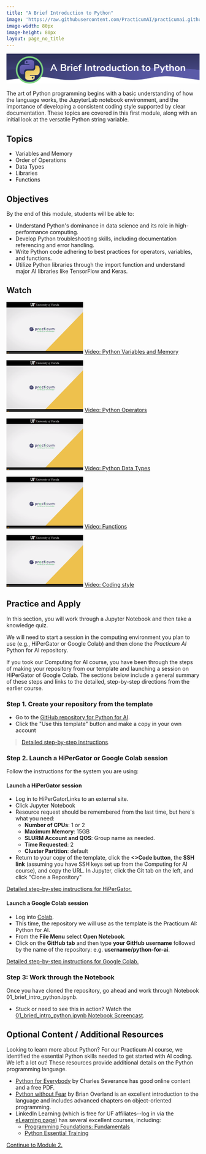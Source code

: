 ```yaml
---
title: "A Brief Introduction to Python"
image: 'https://raw.githubusercontent.com/PracticumAI/practicumai.github.io/main/images/icons/practicumai_python.png'
image-width: 80px
image-height: 80px
layout: page_no_title
---
```


![A brief intro to Python banner](/images/python_m1_banner.png)

The art of Python programming begins with a basic understanding of how the language works, the JupyterLab notebook environment, and the importance of developing a consistent coding style supported by clear documentation. These topics are covered in this first module, along with an initial look at the versatile Python string variable.

## Topics

* Variables and Memory
* Order of Operations
* Data Types
* Libraries
* Functions

## Objectives

By the end of this module, students will be able to:

* Understand Python's dominance in data science and its role in high-performance computing.
* Develop Python troubleshooting skills, including documentation referencing and error handling.
* Write Python code adhering to best practices for operators, variables, and functions.
* Utilize Python libraries through the import function and understand major AI libraries like TensorFlow and Keras.

## Watch

[![Thumbnail screenshot of a Practicum AI video](/images/video_thumbnail.png)](https://mediasite.video.ufl.edu/Mediasite/Play/c1f274599dbc44ce94a024826dc7cfb91d) [Video: Python Variables and Memory](https://mediasite.video.ufl.edu/Mediasite/Play/c1f274599dbc44ce94a024826dc7cfb91d)

[![Thumbnail screenshot of a Practicum AI video](/images/video_thumbnail.png)](https://mediasite.video.ufl.edu/Mediasite/Play/5ad15eb9f24942b78984d3c19cdfd7d11d) [Video: Python Operators](https://mediasite.video.ufl.edu/Mediasite/Play/5ad15eb9f24942b78984d3c19cdfd7d11d)

[![Thumbnail screenshot of a Practicum AI video](/images/video_thumbnail.png)](https://mediasite.video.ufl.edu/Mediasite/Play/a96297d00a9c4c62b7619e548b198b8e1d) [Video: Python Data Types](https://mediasite.video.ufl.edu/Mediasite/Play/a96297d00a9c4c62b7619e548b198b8e1d)

[![Thumbnail screenshot of a Practicum AI video](/images/video_thumbnail.png)](https://mediasite.video.ufl.edu/Mediasite/Play/4d267f91cf8c4d0c99b443987de6473b1d) [Video: Functions](https://mediasite.video.ufl.edu/Mediasite/Play/4d267f91cf8c4d0c99b443987de6473b1d)

[![Thumbnail screenshot of a Practicum AI video](/images/video_thumbnail.png)](https://mediasite.video.ufl.edu/Mediasite/Play/121bd9c888da477d8f6485881c90f9e41d) [Video: Coding style](https://mediasite.video.ufl.edu/Mediasite/Play/121bd9c888da477d8f6485881c90f9e41d)

## Practice and Apply

In this section, you will work through a Jupyter Notebook and then take a knowledge quiz.

We will need to start a session in the computing environment you plan to use (e.g., HiPerGator or Google Colab) and then clone the *Practicum AI* Python for AI repository.

If you took our Computing for AI course, you have been through the steps of making your repository from our template and launching a session on HiPerGator of Google Colab. The sections below include a general summary of these steps and links to the detailed, step-by-step directions from the earlier course.

### Step 1. Create your repository from the template

* Go to the [GitHub repository for Python for AI](https://github.com/PracticumAI/python-for-ai).
* Click the "Use this template" button and make a copy in your own account

> [Detailed step-by-step instructions](01.1_create_repo_details/).

### Step 2. Launch a HiPerGator or Google Colab session

Follow the instructions for the system you are using:

#### Launch a HiPerGator session

* Log in to HiPerGatorLinks to an external site.
* Click Jupyter Notebook
* Resource request should be remembered from the last time, but here's what you need:
    * **Number of CPUs**: 1 or 2
    * **Maximum Memory**: 15GB
    * **SLURM Account and QOS**: Group name as needed.
    * **Time Requested**: 2
    * **Cluster Partition**: default
* Return to your copy of the template, click the **<>Code button**, the **SSH link** (assuming you have SSH keys set up from the Computing for AI course), and copy the URL.
In Jupyter, click the Git tab on the left, and click "Clone a Repository"

[Detailed step-by-step instructions for HiPerGator.](01.2_HiPerGator_setup/)

#### Launch a Google Colab session

* Log into [Colab](https://colab.research.google.com/).
* This time, the repository we will use as the template is the Practicum AI: Python for AI.
* From the **File Menu** select **Open Notebook**.
* Click on the **GitHub tab** and then type **your GitHub username** followed by the name of the repository: e.g. **username/python-for-ai**.

[Detailed step-by-step instructions for Google Colab.](01.2_Colab_setup.md)

### Step 3: Work through the Notebook

Once you have cloned the repository, go ahead and work through Notebook 01_brief_intro_python.ipynb.

* Stuck or need to see this in action? Watch the [01_bried_intro_python.ipynb Notebook Screencast](https://mediasite.video.ufl.edu/Mediasite/Play/a567d5de69cb4231a1167eba362402331d).


## Optional Content / Additional Resources

Looking to learn more about Python? For our Practicum AI course, we identified the essential Python skills needed to get started with AI coding. We left a lot out! These resources provide additional details on the Python programming language.

* [Python for Everybody](https://www.py4e.com/) by Charles Severance has good online content and a free PDF.
* [Python without Fear](https://www.oreilly.com/library/view/python-without-fear/9780134688251/) by Brian Overland is an excellent introduction to the language and includes advanced chapters on object-oriented programming.
* LinkedIn Learning (which is free for UF affiliates--log in via the [eLearning page](https://elearning.ufl.edu/)) has several excellent courses, including:
   * [Programming Foundations: Fundamentals](https://www.linkedin.com/learning-login/share?account=41282748&forceAccount=false&redirect=https%3A%2F%2Fwww.linkedin.com%2Flearning%2Fprogramming-foundations-fundamentals-3%3Ftrk%3Dshare_ent_url%26shareId%3DLtvBSgRnTgWWb1O1dkS0lA%253D%253D)
   * [Python Essential Training](https://www.linkedin.com/learning-login/share?account=41282748&forceAccount=false&redirect=https%3A%2F%2Fwww.linkedin.com%2Flearning%2Fpython-essential-training-18764650%3Ftrk%3Dshare_ent_url%26shareId%3DdcABEfNLStep0%252FQUxvxZTg%253D%253D)

[Continue to Module 2.](/python_for_ai/02_data_wrangling/)